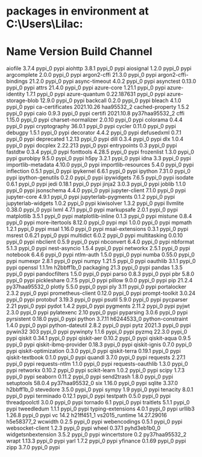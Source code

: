 
# packages in environment at C:\Users\Lilac:
#
# Name                    Version                   Build  Channel
aiofile                   3.7.4                    pypi_0    pypi
aiohttp                   3.8.1                    pypi_0    pypi
aiosignal                 1.2.0                    pypi_0    pypi
argcomplete               2.0.0                    pypi_0    pypi
argon2-cffi               21.3.0                   pypi_0    pypi
argon2-cffi-bindings      21.2.0                   pypi_0    pypi
async-timeout             4.0.2                    pypi_0    pypi
asynctest                 0.13.0                   pypi_0    pypi
attrs                     21.4.0                   pypi_0    pypi
azure-core                1.21.1                   pypi_0    pypi
azure-identity            1.7.1                    pypi_0    pypi
azure-quantum             0.22.187631              pypi_0    pypi
azure-storage-blob        12.9.0                   pypi_0    pypi
backcall                  0.2.0                    pypi_0    pypi
bleach                    4.1.0                    pypi_0    pypi
ca-certificates           2021.10.26           haa95532_2
cached-property           1.5.2                    pypi_0    pypi
caio                      0.9.3                    pypi_0    pypi
certifi                   2021.10.8        py37haa95532_2
cffi                      1.15.0                   pypi_0    pypi
charset-normalizer        2.0.10                   pypi_0    pypi
colorama                  0.4.4                    pypi_0    pypi
cryptography              36.0.1                   pypi_0    pypi
cycler                    0.11.0                   pypi_0    pypi
debugpy                   1.5.1                    pypi_0    pypi
decorator                 4.4.2                    pypi_0    pypi
defusedxml                0.7.1                    pypi_0    pypi
deprecated                1.2.13                   pypi_0    pypi
dill                      0.3.4                    pypi_0    pypi
dlx                       1.0.4                    pypi_0    pypi
docplex                   2.22.213                 pypi_0    pypi
entrypoints               0.3                      pypi_0    pypi
fastdtw                   0.3.4                    pypi_0    pypi
fonttools                 4.28.5                   pypi_0    pypi
frozenlist                1.3.0                    pypi_0    pypi
gurobipy                  9.5.0                    pypi_0    pypi
h5py                      3.2.1                    pypi_0    pypi
idna                      3.3                      pypi_0    pypi
importlib-metadata        4.10.0                   pypi_0    pypi
importlib-resources       5.4.0                    pypi_0    pypi
inflection                0.5.1                    pypi_0    pypi
ipykernel                 6.6.1                    pypi_0    pypi
ipython                   7.31.0                   pypi_0    pypi
ipython-genutils          0.2.0                    pypi_0    pypi
ipywidgets                7.6.5                    pypi_0    pypi
isodate                   0.6.1                    pypi_0    pypi
jedi                      0.18.1                   pypi_0    pypi
jinja2                    3.0.3                    pypi_0    pypi
joblib                    1.1.0                    pypi_0    pypi
jsonschema                4.4.0                    pypi_0    pypi
jupyter-client            7.1.0                    pypi_0    pypi
jupyter-core              4.9.1                    pypi_0    pypi
jupyterlab-pygments       0.1.2                    pypi_0    pypi
jupyterlab-widgets        1.0.2                    pypi_0    pypi
kiwisolver                1.3.2                    pypi_0    pypi
llvmlite                  0.38.0                   pypi_0    pypi
lxml                      4.7.1                    pypi_0    pypi
markupsafe                2.0.1                    pypi_0    pypi
matplotlib                3.5.1                    pypi_0    pypi
matplotlib-inline         0.1.3                    pypi_0    pypi
mistune                   0.8.4                    pypi_0    pypi
more-itertools            8.12.0                   pypi_0    pypi
mpi                       1.0.0                    pypi_0    pypi
mpmath                    1.2.1                    pypi_0    pypi
msal                      1.16.0                   pypi_0    pypi
msal-extensions           0.3.1                    pypi_0    pypi
msrest                    0.6.21                   pypi_0    pypi
multidict                 6.0.2                    pypi_0    pypi
multitasking              0.0.10                   pypi_0    pypi
nbclient                  0.5.9                    pypi_0    pypi
nbconvert                 6.4.0                    pypi_0    pypi
nbformat                  5.1.3                    pypi_0    pypi
nest-asyncio              1.5.4                    pypi_0    pypi
networkx                  2.5.1                    pypi_0    pypi
notebook                  6.4.6                    pypi_0    pypi
ntlm-auth                 1.5.0                    pypi_0    pypi
numba                     0.55.0                   pypi_0    pypi
numexpr                   2.8.1                    pypi_0    pypi
numpy                     1.21.5                   pypi_0    pypi
oauthlib                  3.1.1                    pypi_0    pypi
openssl                   1.1.1m               h2bbff1b_0
packaging                 21.3                     pypi_0    pypi
pandas                    1.3.5                    pypi_0    pypi
pandocfilters             1.5.0                    pypi_0    pypi
parso                     0.8.3                    pypi_0    pypi
pbr                       5.8.0                    pypi_0    pypi
pickleshare               0.7.5                    pypi_0    pypi
pillow                    9.0.0                    pypi_0    pypi
pip                       21.2.4           py37haa95532_0
plotly                    5.5.0                    pypi_0    pypi
ply                       3.11                     pypi_0    pypi
portalocker               2.3.2                    pypi_0    pypi
prometheus-client         0.12.0                   pypi_0    pypi
prompt-toolkit            3.0.24                   pypi_0    pypi
protobuf                  3.19.3                   pypi_0    pypi
psutil                    5.9.0                    pypi_0    pypi
pycparser                 2.21                     pypi_0    pypi
pydot                     1.4.2                    pypi_0    pypi
pygments                  2.11.2                   pypi_0    pypi
pyjwt                     2.3.0                    pypi_0    pypi
pylatexenc                2.10                     pypi_0    pypi
pyparsing                 3.0.6                    pypi_0    pypi
pyrsistent                0.18.0                   pypi_0    pypi
python                    3.7.11               h6244533_0
python-constraint         1.4.0                    pypi_0    pypi
python-dateutil           2.8.2                    pypi_0    pypi
pytz                      2021.3                   pypi_0    pypi
pywin32                   303                      pypi_0    pypi
pywinpty                  1.1.6                    pypi_0    pypi
pyzmq                     22.3.0                   pypi_0    pypi
qiskit                    0.34.1                   pypi_0    pypi
qiskit-aer                0.10.2                   pypi_0    pypi
qiskit-aqua               0.9.5                    pypi_0    pypi
qiskit-ibmq-provider      0.18.3                   pypi_0    pypi
qiskit-ignis              0.7.0                    pypi_0    pypi
qiskit-optimization       0.3.0                    pypi_0    pypi
qiskit-terra              0.19.1                   pypi_0    pypi
qiskit-textbook           0.1.0                    pypi_0    pypi
quandl                    3.7.0                    pypi_0    pypi
requests                  2.27.1                   pypi_0    pypi
requests-ntlm             1.1.0                    pypi_0    pypi
requests-oauthlib         1.3.0                    pypi_0    pypi
retworkx                  0.10.2                   pypi_0    pypi
scikit-learn              1.0.2                    pypi_0    pypi
scipy                     1.7.3                    pypi_0    pypi
seaborn                   0.11.2                   pypi_0    pypi
send2trash                1.8.0                    pypi_0    pypi
setuptools                58.0.4           py37haa95532_0
six                       1.16.0                   pypi_0    pypi
sqlite                    3.37.0               h2bbff1b_0
stevedore                 3.5.0                    pypi_0    pypi
sympy                     1.9                      pypi_0    pypi
tenacity                  8.0.1                    pypi_0    pypi
terminado                 0.12.1                   pypi_0    pypi
testpath                  0.5.0                    pypi_0    pypi
threadpoolctl             3.0.0                    pypi_0    pypi
tornado                   6.1                      pypi_0    pypi
traitlets                 5.1.1                    pypi_0    pypi
tweedledum                1.1.1                    pypi_0    pypi
typing-extensions         4.0.1                    pypi_0    pypi
urllib3                   1.26.8                   pypi_0    pypi
vc                        14.2                 h21ff451_1
vs2015_runtime            14.27.29016          h5e58377_2
wcwidth                   0.2.5                    pypi_0    pypi
webencodings              0.5.1                    pypi_0    pypi
websocket-client          1.2.3                    pypi_0    pypi
wheel                     0.37.1             pyhd3eb1b0_0
widgetsnbextension        3.5.2                    pypi_0    pypi
wincertstore              0.2              py37haa95532_2
wrapt                     1.13.3                   pypi_0    pypi
yarl                      1.7.2                    pypi_0    pypi
yfinance                  0.1.69                   pypi_0    pypi
zipp                      3.7.0                    pypi_0    pypi
